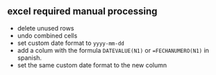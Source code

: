 ## excel required manual processing
* delete unused rows
* undo combined cells
* set custom date format to `yyyy-mm-dd`
* add a colum with the formula `DATEVALUE(N1)` or `=FECHANUMERO(N1)` in spanish.
* set the same custom date format to the new column